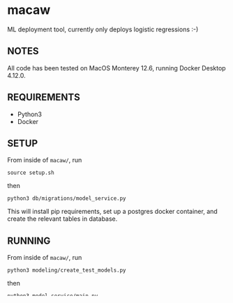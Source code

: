 # macaw
ML deployment tool, currently only deploys logistic regressions :-)

NOTES
-----
All code has been tested on MacOS Monterey 12.6, running Docker Desktop 4.12.0.

REQUIREMENTS
------------

- Python3
- Docker

SETUP
-----

From inside of `macaw/`, run
```
source setup.sh
```
then
```
python3 db/migrations/model_service.py
```

This will install pip requirements,
set up a postgres docker container,
and create the relevant tables in database.

RUNNING
-------
From inside of `macaw/`, run

```
python3 modeling/create_test_models.py
```
then
```
python3 model_service/main.py
```
to run the model service server
